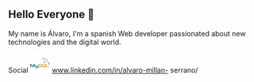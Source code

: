 ## Hello Everyone 👋

My name is Álvaro, I'm a spanish Web developer passionated about new technologies and the digital world. 


Social
<img src="https://raw.githubusercontent.com/devicons/devicon/master/icons/mysql/mysql-original-wordmark.svg" alt="mysql" width="40" height="40"/> </a> <a href="https://nodejs.org" target="_blank" rel="noreferrer"> www.linkedin.com/in/alvaro-millan- serrano/
